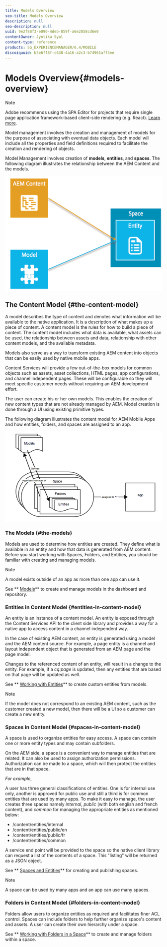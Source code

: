 ```yaml
---
title: Models Overview
seo-title: Models Overview
description: null
seo-description: null
uuid: 9e2f88f3-e090-4deb-859f-a6e2858cd6e0
contentOwner: Jyotika Syal
content-type: reference
products: SG_EXPERIENCEMANAGER/6.4/MOBILE
discoiquuid: b3e6ff8f-c638-4a16-a2c3-b74961aff3ee
---
```


# Models Overview{#models-overview}

>[!NOTE]
>
>Adobe recommends using the SPA Editor for projects that require single page application framework-based client-side rendering (e.g. React). [Learn more](../../sites/developing/using/spa-overview.md).

Model management involves the creation and management of models for the purpose of associating with eventual data objects. Each model will include all the properties and field definitions required to facilitate the creation and rendering of objects.

Model Management involves creation of **models**, **entities**, and **spaces**. The following diagram illustrates the relationship between the AEM Content and the models.

![](assets/chlimage_1-81.png)

## The Content Model {#the-content-model}

A model describes the type of content and denotes what information will be available to the native application. It is a description of what makes up a piece of content. A content model is the rules for how to build a piece of content. The content model includes what data is available, what assets can be used, the relationship between assets and data, relationship with other content models, and the available metadata.

Models also serve as a way to transform existing AEM content into objects that can be easily used by native mobile apps.

Content Services will provide a few out-of-the-box models for common objects such as assets, asset collections, HTML pages, app configurations, and channel independent pages. These will be configurable so they will meet specific customer needs without requiring an AEM development effort.

The user can create his or her own models. This enables the creation of new content types that are not already managed by AEM. Model creation is done through a UI using existing primitive types.

The following diagram illustrates the content model for AEM Mobile Apps and how entities, folders, and spaces are assigned to an app.

![](assets/chlimage_1-82.png)

### The Models {#the-models}

Models are used to determine how entities are created. They define what is available in an entity and how that data is generated from AEM content. Before you start working with Spaces, Folders, and Entities, you should be familiar with creating and managing models.

>[!NOTE]
>
>A model exists outside of an app as more than one app can use it. 
>

See ** [Models](../../mobile/using/working-with-a-model.md)** to create and manage models in the dashboard and repository.

### Entities in Content Model {#entities-in-content-model}

An entity is an instance of a content model. An entity is exposed through the Content Services API to the client side library and provides a way for a native app to access content in a channel independent way.

In the case of existing AEM content, an entity is generated using a model and the AEM content source. For example, a page entity is a channel and layout independent object that is generated from an AEM page and the page model.

Changes to the referenced content of an entity, will result in a change to the entity. For example, if a *cq:page* is updated, then any entities that are based on that page will be updated as well.

See ** [Working with Entities](../../mobile/using/spaces-and-entities.md)** to create custom entities from models.

>[!NOTE]
>
>If the model does not correspond to an existing AEM content, such as the customer created a new model, then there will be a UI so a customer can create a new entity.
>

### Spaces in Content Model {#spaces-in-content-model}

A space is used to organize entities for easy access. A space can contain one or more entity types and may contain subfolders.

On the AEM side, a space is a convenient way to manage entities that are related. It can also be used to assign authorization permissions. Authorization can be made to a space, which will then protect the entities that are in that space.

*For example*,

A user has three general classifications of entities. One is for internal use only, another is approved for public use and still a third is for common entities that are used by many apps. To make it easy to manage, the user creates three spaces namely *internal*, *public* (with both english and french content), and *common* for managing the appropriate entities as mentioned below:

* /content/entities/internal
* /content/entities/public/en
* /content/entities/public/fr
* /content/entities/common

A service end point will be provided to the space so the native client library can request a list of the contents of a space. This "listing" will be returned as a JSON object.

See ** [Spaces and Entities](../../mobile/using/spaces-and-entities.md)** for creating and publishing spaces.

>[!NOTE]
>
>A space can be used by many apps and an app can use many spaces.

### Folders in Content Model {#folders-in-content-model}

Folders allow users to organize entities as required and facilitates finer ACL control. Spaces can include folders to help further organize space's content and assets. A user can create their own hierarchy under a space.

See ** [Working with Folders in a Space](../../mobile/using/spaces-and-entities.md)** to create and manage folders within a space.
